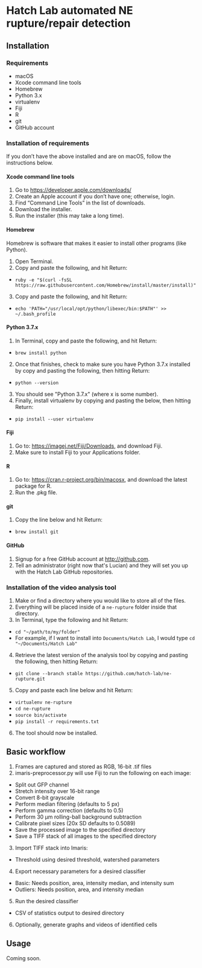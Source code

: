 # Hatch Lab automated NE rupture/repair detection

## Installation

### Requirements
- macOS
- Xcode command line tools
- Homebrew
- Python 3.x
- virtualenv
- Fiji
- R
- git
- GitHub account

### Installation of requirements
If you don’t have the above installed and are on macOS, follow the instructions below.

#### Xcode command line tools
1. Go to https://developer.apple.com/downloads/
2. Create an Apple account if you don’t have one; otherwise, login.
3. Find “Command Line Tools” in the list of downloads.
4. Download the installer.
5. Run the installer (this may take a long time).

#### Homebrew
Homebrew is software that makes it easier to install other programs (like Python).

1. Open Terminal.
2. Copy and paste the following, and hit Return:
  - `ruby -e "$(curl -fsSL https://raw.githubusercontent.com/Homebrew/install/master/install)"`
3. Copy and paste the following, and hit Return:
  - `echo 'PATH="/usr/local/opt/python/libexec/bin:$PATH"' >> ~/.bash_profile`

#### Python 3.7.x
1. In Terminal, copy and paste the following, and hit Return:
  - `brew install python`
2. Once that finishes, check to make sure you have Python 3.7.x installed by copy and pasting the following, then hitting Return:
  - `python --version`
3. You should see "Python 3.7.x" (where x is some number).
4. Finally, install virtualenv by copying and pasting the below, then hitting Return:
  - `pip install --user virtualenv`

#### Fiji
1. Go to: https://imagej.net/Fiji/Downloads, and download Fiji.
2. Make sure to install Fiji to your Applications folder.

#### R
1. Go to: https://cran.r-project.org/bin/macosx, and download the latest package for R.
2. Run the .pkg file.

#### git
1. Copy the line below and hit Return:
  - `brew install git`

#### GitHub
1. Signup for a free GitHub account at http://github.com.
2. Tell an administrator (right now that's Lucian) and they will set you up with the Hatch Lab GitHub repositories.

### Installation of the video analysis tool
1. Make or find a directory where you would like to store all of the files.
2. Everything will be placed inside of a `ne-rupture` folder inside that directory.
3. In Terminal, type the following and hit Return:
  - `cd "~/path/to/my/folder"`
  - For example, if I want to install into `Documents/Hatch Lab`, I would type `cd "~/Documents/Hatch Lab"`
4. Retrieve the latest version of the analysis tool by copying and pasting the following, then hitting Return:
  - `git clone --branch stable https://github.com/hatch-lab/ne-rupture.git`
5. Copy and paste each line below and hit Return:
  - `virtualenv ne-rupture`
  - `cd ne-rupture`
  - `source bin/activate`
  - `pip install -r requirements.txt`
6. The tool should now be installed.

## Basic workflow
1. Frames are captured and stored as RGB, 16-bit .tif files
2. imaris-preprocessor.py will use Fiji to run the following on each image:
  - Split out GFP channel
  - Stretch intensity over 16-bit range
  - Convert 8-bit grayscale
  - Perform median filtering (defaults to 5 px)
  - Perform gamma correction (defaults to 0.5)
  - Perform 30 µm rolling-ball background subtraction
  - Calibrate pixel sizes (20x SD defaults to 0.5089)
  - Save the processed image to the specified directory
  - Save a TIFF stack of all images to the specified directory
3. Import TIFF stack into Imaris:
  - Threshold using desired threshold, watershed parameters
4. Export necessary parameters for a desired classifier
  - Basic:
    Needs position, area, intensity median, and intensity sum
  - Outliers:
    Needs position, area, and intensity median
5. Run the desired classifier
  - CSV of statistics output to desired directory
6. Optionally, generate graphs and videos of identified cells

## Usage
Coming soon.